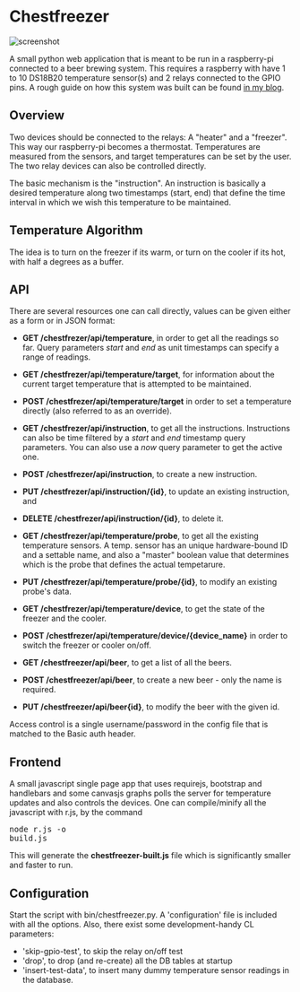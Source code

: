 Chestfreezer
============

![screenshot](http://beerdeveloper.files.wordpress.com/2014/05/cf-ss3.jpg)

A small python web application that is meant to be run in a raspberry-pi connected to a beer brewing system. 
This requires a raspberry with have 1 to 10 DS18B20 temperature sensor(s) and 2 relays connected to the GPIO 
pins. A rough guide on how this system was built can be found [in my blog](http://beerdeveloper.wordpress.com/). 


Overview
--------
Two devices should be connected to the relays: A "heater" and a "freezer". This way our raspberry-pi becomes a 
thermostat. Temperatures are measured from the sensors, and target temperatures can be set by the user. The two
relay devices can also be controlled directly.

The basic mechanism is the "instruction". An instruction is basically a desired temperature along two timestamps 
(start, end) that define the time interval in which we wish this temperature to be maintained.


Temperature Algorithm
---------------------
The idea is to turn on the freezer if its warm, or turn on the cooler if its hot, with half a degrees as a buffer.


API
---
There are several resources one can call directly, values can be given either as a form or in JSON format:

* __GET /chestfrezer/api/temperature__, in order to get all the readings so far. Query parameters _start_ and _end_
as unit timestamps can specify a range of readings.
* __GET /chestfrezer/api/temperature/target__, for information about the current target temperature that is attempted to
be maintained.
* __POST /chestfrezer/api/temperature/target__ in order to set a temperature directly (also referred to as an override).

* __GET /chestfrezer/api/instruction__, to get all the instructions. Instructions can also be time filtered by
a _start_ and _end_ timestamp query parameters. You can also use a _now_ query parameter to get the active one.
* __POST /chestfrezer/api/instruction__, to create a new instruction.
* __PUT /chestfrezer/api/instruction/{id}__, to update an existing instruction, and
* __DELETE /chestfrezer/api/instruction/{id}__, to delete it.

* __GET /chestfrezer/api/temperature/probe__, to get all the existing temperature sensors. A temp. sensor has an unique 
hardware-bound ID and a settable name, and also a "master" boolean value that determines which is the probe that defines 
the actual tempetarure.
* __PUT /chestfrezer/api/temperature/probe/{id}__, to modify an existing probe's data.

* __GET /chestfrezer/api/temperature/device__, to get the state of the freezer and the cooler.
* __POST /chestfrezer/api/temperature/device/{device_name}__ in order to switch the freezer or cooler on/off.

* __GET /chestfreezer/api/beer__, to get a list of all the beers.
* __POST /chestfreezer/api/beer__, to create a new beer - only the name is required.
* __PUT /chestfreezer/api/beer{id}__, to modify the beer with the given id.

Access control is a single username/password in the config file that is matched to the Basic auth header.


Frontend
--------
A small javascript single page app that uses requirejs, bootstrap and handlebars and some canvasjs graphs polls the server for
temperature updates and also controls the devices.
One can compile/minify all the javascript with r.js, by the command <pre>node r.js -o build.js</pre>This will generate the 
__chestfreezer-built.js__ file which is significantly smaller and faster to run.

Configuration
-------------
Start the script with bin/chestfreezer.py. A 'configuration' file is included with all the options. Also, there exist 
some development-handy CL parameters:
* 'skip-gpio-test', to skip the relay on/off test
* 'drop', to drop (and re-create) all the DB tables at startup
* 'insert-test-data', to insert many dummy temperature sensor readings in the database. 
